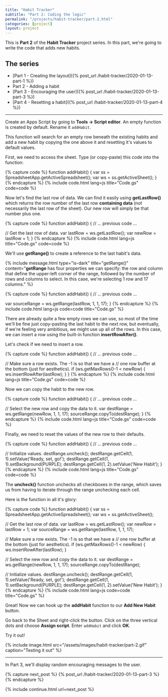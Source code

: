 ```yaml
---
title: "Habit Tracker"
subtitle: "Part 2: Coding the logic"
permalink: "/projects/habit-tracker/part-2.html"
categories: [project]
layout: project
---
```

This is **Part 2** of the **Habit Tracker** project series. In this part, we're going to write the code that adds new habits.

## The series

* [Part 1 - Creating the layout]({% post_url /habit-tracker/2020-01-13-part-1 %})
* Part 2 - Adding a habit
* [Part 3 - Encouraging the user]({% post_url /habit-tracker/2020-01-13-part-3 %})
* [Part 4 - Resetting a habit]({% post_url /habit-tracker/2020-01-13-part-4 %})

----------

Create an Apps Script by going to **Tools → Script editor**. An empty function is created by default. Rename it `addHabit`.

This function will search for an empty row beneath the existing habits and add a new habit by copying the one above it and resetting it's values to default values.

First, we need to access the sheet. Type (or copy-paste) this code into the function:

{% capture code %}
function addHabit() {
  var ss = SpreadsheetApp.getActiveSpreadsheet();
  var ws = ss.getActiveSheet();
}
{% endcapture %}
{% include code.html lang=js title="Code.gs" code=code %}

Now let's find the last row of data. We can find it easily using **getLastRow()** which returns the row number of the last row **containing data** (not necessarily the last row of the sheet). Our new row will simply be that number plus one.

{% capture code %}
function addHabit() {
  // ... previous code ...

  // Get the last row of data.
  var lastRow = ws.getLastRow();
  var newRow = lastRow + 1;
}
{% endcapture %}
{% include code.html lang=js title="Code.gs" code=code %}

We'll use **getRange()** to create a reference to the last habit's data.

{% include message.html type="is-dark" title="getRange()" content="<strong>getRange</strong> has four properties we can specify: the row and column that define the upper-left corner of the range, followed by the number of rows and columns to select. In this case, we're selecting 1 row and 17 columns." %}

{% capture code %}
function addHabit() {
  // ... previous code ...
  
  var sourceRange = ws.getRange(lastRow, 1, 1, 17);
}
{% endcapture %}
{% include code.html lang=js code=code title="Code.gs" %}

There are already quite a few empty rows we can use, so most of the time we'll be fine just copy-pasting the last habit to the next row, but eventually, if we're feeling very ambitious, we might use up all of the rows. In this case, we can insert a row using the built-in function **insertRowAfter()**.

Let's check if we need to insert a row.

{% capture code %}
function addHabit() {
  // ... previous code ...
  
  // Make sure a row exists. The -1 is so that we have a 
  // one row buffer at the bottom (just for aesthetics).
  if (ws.getMaxRows()-1 < newRow) {
    ws.insertRowAfter(lastRow);
  }
}
{% endcapture %}
{% include code.html lang=js title="Code.gs" code=code %}

Now we can copy the habit to the new row.

{% capture code %}
function addHabit() {
  // ... previous code ...
  
  // Select the new row and copy the data to it.
  var destRange = ws.getRange(newRow, 1, 1, 17);
  sourceRange.copyTo(destRange);
}
{% endcapture %}
{% include code.html lang=js title="Code.gs" code=code %}

Finally, we need to reset the values of the new row to their defaults.

{% capture code %}
function addHabit() {
  // ... previous code ...
  
  // Initialize values.
  destRange.uncheck();
  destRange.getCell(1, 1).setValue('Ready, set, go!');
  destRange.getCell(1, 1).setBackground(PURPLE);
  destRange.getCell(1, 2).setValue('New Habit');
}
{% endcapture %}
{% include code.html lang=js title="Code.gs" code=code %}

The **uncheck()** function unchecks all checkboxes in the range, which saves us from having to iterate through the range unchecking each cell.

Here is the function in all it's glory:

{% capture code %}
function addHabit() {
  var ss = SpreadsheetApp.getActiveSpreadsheet();
  var ws = ss.getActiveSheet();
  
  // Get the last row of data.
  var lastRow = ws.getLastRow();
  var newRow = lastRow + 1;
  var sourceRange = ws.getRange(lastRow, 1, 1, 17);
  
  // Make sure a row exists. The -1 is so that we have a 
  // one row buffer at the bottom (just for aesthetics).
  if (ws.getMaxRows()-1 < newRow) {
    ws.insertRowAfter(lastRow);
  }
  
  // Select the new row and copy the data to it.
  var destRange = ws.getRange(newRow, 1, 1, 17);
  sourceRange.copyTo(destRange);
  
  // Initialize values.
  destRange.uncheck();
  destRange.getCell(1, 1).setValue('Ready, set, go!');
  destRange.getCell(1, 1).setBackground(PURPLE);
  destRange.getCell(1, 2).setValue('New Habit');
}
{% endcapture %}
{% include code.html lang=js code=code title="Code.gs" %}

Great! Now we can hook up the **addHabit** function to our **Add New Habit** button.

Go back to the Sheet and right-click the button. Click on the three vertical dots and choose **Assign script**. Enter `addHabit` and click **OK**.

Try it out!

{% include image.html src="/assets/images/habit-tracker/part-2.gif" caption="Testing it out" %}

------
In Part 3, we'll display random encouraging messages to the user.

{% capture next_post %}
  {% post_url /habit-tracker/2020-01-13-part-3 %}
{% endcapture %}

{% include continue.html url=next_post %}